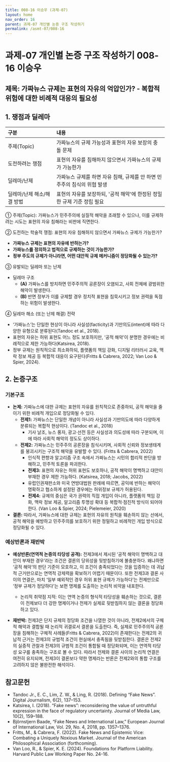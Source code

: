 ```yaml
---
title: 008-16 이승우 (과제-07)
layout: home
nav_order: 16
parent: 과제-07 개인별 논증 구조 작성하기
permalink: /asmt-07/008-16
---
```


# 과제-07 개인별 논증 구조 작성하기 008-16 이승우

## 제목: 가짜뉴스 규제는 표현의 자유의 억압인가? - 복합적 위험에 대한 비례적 대응의 필요성  

## 1. 쟁점과 딜레마

| 구분 | 내용 |
|:---|:---|
| 주제(Topic) | 가짜뉴스의 규제 가능성과 표현의 자유 보장의 충돌 문제 |
| 도전하려는 쟁점 | 표현의 자유를 침해하지 않으면서 가짜뉴스의 규제가 가능한가 |
| 딜레마/난제 | 가짜뉴스 규제를 하면 자유 침해, 규제를 안 하면 민주주의 침식의 위협 발생 |
| 딜레마/난제 해소/해결 방법 | 표현의 자유를 보장하되, '공적 해악'에 한정된 정밀한 규제 기준 정립 필요 |

① 주제(Topic): 가짜뉴스가 민주주의에 실질적 해악을 초래할 수 있으나, 이를 규제하려는 시도는 표현의 자유 침해라는 비판에 직면한다.

② 도전하는 학술적 쟁점: 표현의 자유 침해하지 않으면서 가짜뉴스 규제가 가능한가?

- **가짜뉴스 규제는 표현의 자유에 반하는가?**  
- **가짜뉴스를 정의하고 법적으로 규제하는 것이 가능한가?**  
- **정부 주도의 규제가 아니라면, 어떤 대안적 규제 메커니즘이 정당화될 수 있는가?**

③ 유발되는 딜레마 또는 난제

- 딜레마 구조
  - **(A)** 가짜뉴스를 방치하면 민주주의적 공론장이 오염되고, 사회 전체에 광범위한 해악이 발생한다.
  - **(B)** 반면 정부가 이를 규제할 경우 정치적 표현을 침묵시키고 정보 권력을 독점하는 위험이 발생한다.

④ 딜레마 해소 (또는 난제 해결) 전략

- ‘가짜뉴스’는 단일한 현상이 아니라 사실성(facticity)과 기만의도(intent)에 따라 다양한 유형으로 분류된다(Tandoc et al., 2018).
- 표현의 자유는 허위 표현도 어느 정도 보호하지만, ‘공적 해악’이 분명한 경우에는 비례적으로 제한 가능하다(Katsirea, 2018).
- 정부 규제는 원칙적으로 최소화하되, 플랫폼의 책임 강화, 디지털 리터러시 교육, 맥락 정보 제공 등 복합적 대응이 요구된다(Fritts & Cabrera, 2022; Van Loo & Spier, 2024).

## 2. 논증구조

### 기본구조

- **논제:** 가짜뉴스에 대한 규제는 표현의 자유를 원칙적으로 존중하되, 공적 해악을 줄이기 위한 비례적 개입으로 정당화될 수 있다.
  - **전제1:** 가짜뉴스는 단일한 개념이 아니라 사실성과 기만의도에 따라 다양하게 분류되는 복합적 현상이다. (Tandoc et al., 2018)
    - 기사 날조, 뉴스 풍자, 광고·선전 등은 사실성과 의도성에 따라 구분되며, 이에 따라 사회적 해악의 정도도 상이하다.
  - **전제2:** 가짜뉴스는 민주주의 공론장을 침식시키며, 사회적 신뢰와 정보생태계를 붕괴시키는 구조적 해악을 유발할 수 있다. (Fritts & Cabrera, 2022)
    - 인식적 편향과 알고리즘 구조 속에서 가짜뉴스는 시민의 합리적 판단을 방해하고, 민주적 토론을 파괴한다.
     - **전제3:** 표현의 자유는 허위 표현도 보호하나, 공적 해악이 명백하고 대안이 부재한 경우 제한 가능하다. (Katsirea, 2018; Jacobs, 2022)
      - 유럽인권재판소와 미국 연방대법원 판례에 따르면, 공익에 반하는 해악이 명확하고 협소하게 설정된 경우에는 허위정보 규제가 허용된다.
     - **전제4:** 규제의 중심은 국가 권력의 직접 개입이 아니라, 플랫폼의 책임 강화, 맥락 정보 제공, 알고리즘 투명성 확대 등 복합적·점진적 방식이 되어야 한다. (Van Loo & Spier, 2024; Pielemeier, 2020)
- **결론:** 따라서, 가짜뉴스에 대한 규제는 표현의 자유의 원칙을 훼손하지 않는 선에서, 공적 해악을 예방하고 민주주의를 보호하기 위한 정밀하고 비례적인 개입 방식으로 정당화될 수 있다.  

### 예상반론과 재반박

- **예상반론(연역적 논증의 타당성 공격):** 전제3에서 제시된 ‘공적 해악이 명백하고 대안이 부재한 경우’라는 조건은 결론의 당위성을 뒷받침하기에 불충분하다. 왜냐하면 ‘공적 해악’의 판단 기준이 모호하고, 이 조건이 충족되었다는 것을 입증하는 데 귀납적 근거만으로는 연역적 강제력을 확보하기 어렵기 때문이다. 또한 전제3과 결론 사이의 연결은, 마치 ‘일부 예외적인 경우 허위 표현 규제가 가능하다’는 전제만으로 ‘정부 규제가 정당하다’는 보편 명제를 도출하는 논리적 비약을 내포한다.
  - 논리적 취약점 지적: 이는 연역 논증의 형식적 타당성을 훼손하는 것으로, 결론이 전제보다 더 강한 명제이거나 전제가 실제로 뒷받침하지 않는 결론을 정당화하고 있다.

- **재반박:** 전제3은 단지 규제의 정당화 조건을 나열한 것이 아니라, 전제2에서의 구체적 해악과 결합될 때 논리적 귀결로서 결론을 도출한다. 즉, 실제로 민주주의적 공론장을 침해하는 구체적 사례들(Fritts & Cabrera, 2022)이 존재한다는 전제2의 귀납적 근거는 전제3의 규범적 조건이 현실에서 충족됨을 뒷받침한다. 결론은 전제2의 실증적 관찰과 전제3의 규범적 조건이 통합될 때 정당화되며, 이는 연역적 타당성 요구를 충족하는 구조로 볼 수 있다. 따라서 전제와 결론 사이의 논리적 연결은 여전히 유지되며, 전제3이 결론보다 약한 명제라는 반론은 전제2와의 통합 구조를 고려하지 않은 불완전한 해석이다.

## 참고문헌

- Tandoc Jr., E. C., Lim, Z. W., & Ling, R. (2018). Defining “Fake News”. Digital Journalism, 6(2), 137–153.
- Katsirea, I. (2018). “Fake news”: reconsidering the value of untruthful expression in the face of regulatory uncertainty. Journal of Media Law, 10(2), 159–188.
- Björnstjern Baade, “Fake News and International Law,” European Journal of International Law, Vol. 29, No. 4, 2018, pp. 1357–1376.
- Fritts, M., & Cabrera, F. (2022). Fake News and Epistemic Vice: Combating a Uniquely Noxious Market. Journal of the American Philosophical Association (forthcoming).
- Van Loo, R., & Spier, K. E. (2024). Foundations for Platform Liability. Harvard Public Law Working Paper No. 24-16.